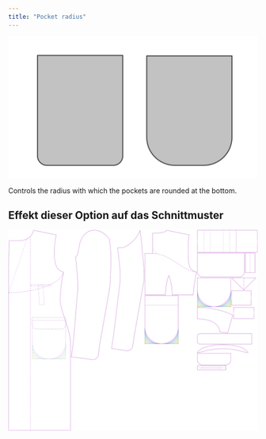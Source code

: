 ```yaml
---
title: "Pocket radius"
---
```


![Pocket radius](pocketradius.svg)

Controls the radius with which the pockets are rounded at the bottom.

## Effekt dieser Option auf das Schnittmuster

![This image shows the effect of this option by superimposing several variants that have a different value for this option](carlton_pocketradius_sample.svg "Effect of this option on the pattern")
